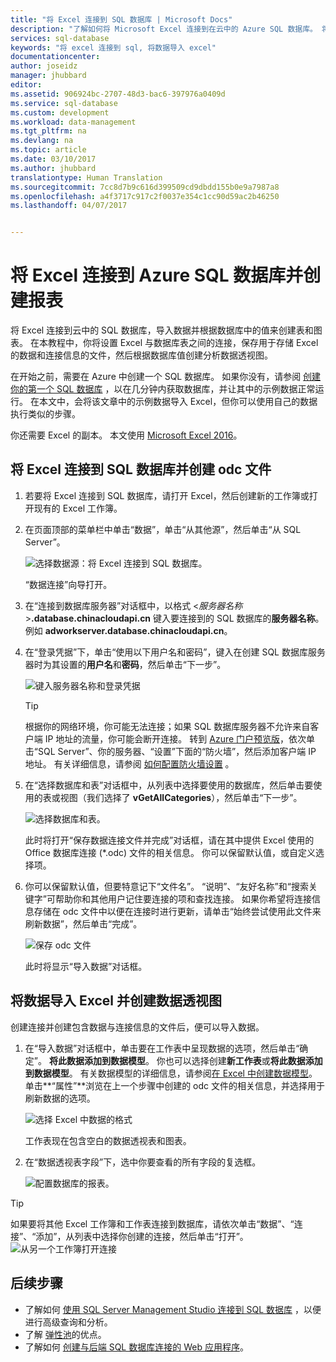 ```yaml
---
title: "将 Excel 连接到 SQL 数据库 | Microsoft Docs"
description: "了解如何将 Microsoft Excel 连接到在云中的 Azure SQL 数据库。 将数据导入 Excel 以进行报告和数据探索。"
services: sql-database
keywords: "将 excel 连接到 sql, 将数据导入 excel"
documentationcenter: 
author: joseidz
manager: jhubbard
editor: 
ms.assetid: 906924bc-2707-48d3-bac6-397976a0409d
ms.service: sql-database
ms.custom: development
ms.workload: data-management
ms.tgt_pltfrm: na
ms.devlang: na
ms.topic: article
ms.date: 03/10/2017
ms.author: jhubbard
translationtype: Human Translation
ms.sourcegitcommit: 7cc8d7b9c616d399509cd9dbdd155b0e9a7987a8
ms.openlocfilehash: a4f3717c917c2f0037e354c1cc90d59ac2b46250
ms.lasthandoff: 04/07/2017


---
```

# <a name="connect-excel-to-an-azure-sql-database-and-create-a-report"></a>将 Excel 连接到 Azure SQL 数据库并创建报表

将 Excel 连接到云中的 SQL 数据库，导入数据并根据数据库中的值来创建表和图表。 在本教程中，你将设置 Excel 与数据库表之间的连接，保存用于存储 Excel 的数据和连接信息的文件，然后根据数据库值创建分析数据透视图。

在开始之前，需要在 Azure 中创建一个 SQL 数据库。 如果你没有，请参阅 [创建你的第一个 SQL 数据库](sql-database-get-started.md) ，以在几分钟内获取数据库，并让其中的示例数据正常运行。 在本文中，会将该文章中的示例数据导入 Excel，但你可以使用自己的数据执行类似的步骤。

你还需要 Excel 的副本。 本文使用 [Microsoft Excel 2016](https://products.office.com/en-US/)。

## <a name="connect-excel-to-a-sql-database-and-create-an-odc-file"></a>将 Excel 连接到 SQL 数据库并创建 odc 文件
1. 若要将 Excel 连接到 SQL 数据库，请打开 Excel，然后创建新的工作簿或打开现有的 Excel 工作簿。
2. 在页面顶部的菜单栏中单击“数据”，单击“从其他源”，然后单击“从 SQL Server”。
   
   ![选择数据源：将 Excel 连接到 SQL 数据库。](./media/sql-database-connect-excel/excel_data_source.png)
   
   “数据连接”向导打开。
3. 在“连接到数据库服务器”对话框中，以格式 <*服务器名称*>**.database.chinacloudapi.cn** 键入要连接到的 SQL 数据库的**服务器名称**。 例如 **adworkserver.database.chinacloudapi.cn**。
4. 在“登录凭据”下，单击“使用以下用户名和密码”，键入在创建 SQL 数据库服务器时为其设置的**用户名**和**密码**，然后单击“下一步”。
   
   ![键入服务器名称和登录凭据](./media/sql-database-connect-excel/connect-to-server.png)
   
   > [!TIP]
   > 根据你的网络环境，你可能无法连接；如果 SQL 数据库服务器不允许来自客户端 IP 地址的流量，你可能会断开连接。 转到 [Azure 门户预览版](https://portal.azure.cn/)，依次单击“SQL Server”、你的服务器、“设置”下面的“防火墙”，然后添加客户端 IP 地址。 有关详细信息，请参阅 [如何配置防火墙设置](sql-database-configure-firewall-settings.md) 。
   > 
   > 
5. 在“选择数据库和表”对话框中，从列表中选择要使用的数据库，然后单击要使用的表或视图（我们选择了 **vGetAllCategories**），然后单击“下一步”。
   
    ![选择数据库和表。](./media/sql-database-connect-excel/select-database-and-table.png)
   
    此时将打开“保存数据连接文件并完成”对话框，请在其中提供 Excel 使用的 Office 数据库连接 (*.odc) 文件的相关信息。 你可以保留默认值，或自定义选择项。
6. 你可以保留默认值，但要特意记下“文件名”。 “说明”、“友好名称”和“搜索关键字”可帮助你和其他用户记住要连接的项和查找连接。 如果你希望将连接信息存储在 odc 文件中以便在连接时进行更新，请单击“始终尝试使用此文件来刷新数据”，然后单击“完成”。
   
    ![保存 odc 文件](./media/sql-database-connect-excel/save-odc-file.png)
   
    此时将显示“导入数据”对话框。

## <a name="import-the-data-into-excel-and-create-a-pivot-chart"></a>将数据导入 Excel 并创建数据透视图
创建连接并创建包含数据与连接信息的文件后，便可以导入数据。

1. 在“导入数据”对话框中，单击要在工作表中呈现数据的选项，然后单击“确定”。 **将此数据添加到数据模型**。 你也可以选择创建**新工作表**或**将此数据添加到数据模型**。 有关数据模型的详细信息，请参阅[在 Excel 中创建数据模型](https://support.office.com/article/Create-a-Data-Model-in-Excel-87E7A54C-87DC-488E-9410-5C75DBCB0F7B)。 单击**“属性”**浏览在上一个步骤中创建的 odc 文件的相关信息，并选择用于刷新数据的选项。
   
    ![选择 Excel 中数据的格式](./media/sql-database-connect-excel/import-data.png)
   
    工作表现在包含空白的数据透视表和图表。
2. 在“数据透视表字段”下，选中你要查看的所有字段的复选框。
   
    ![配置数据库的报表。](./media/sql-database-connect-excel/power-pivot-results.png)

> [!TIP]
> 如果要将其他 Excel 工作簿和工作表连接到数据库，请依次单击“数据”、“连接”、“添加”，从列表中选择你创建的连接，然后单击“打开”。
> ![从另一个工作簿打开连接](./media/sql-database-connect-excel/open-from-another-workbook.png)
> 
> 

## <a name="next-steps"></a>后续步骤
* 了解如何 [使用 SQL Server Management Studio 连接到 SQL 数据库](sql-database-connect-query-ssms.md) ，以便进行高级查询和分析。
* 了解 [弹性池](sql-database-elastic-pool.md)的优点。
* 了解如何 [创建与后端 SQL 数据库连接的 Web 应用程序](../app-service-web/web-sites-dotnet-deploy-aspnet-mvc-app-membership-oauth-sql-database.md)。


